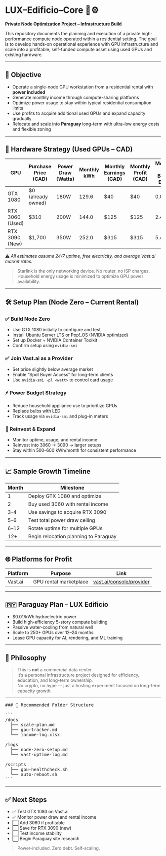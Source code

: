 # LUX–Edificio–Core 🏢⚙️

**Private Node Optimization Project – Infrastructure Build**

This repository documents the planning and execution of a private high-performance compute node operated within a residential setting. The goal is to develop hands-on operational experience with GPU infrastructure and scale into a profitable, self-funded compute asset using used GPUs and existing hardware.

---

## 🎯 Objective

- Operate a single-node GPU workstation from a residential rental with **power included**
- Generate monthly income through compute-sharing platforms
- Optimize power usage to stay within typical residential consumption limits
- Use profits to acquire additional used GPUs and expand capacity gradually
- Relocate and scale into **Paraguay** long-term with ultra-low energy costs and flexible zoning

---

## 🧰 Hardware Strategy (Used GPUs – CAD)

| GPU            | Purchase Price (CAD) | Power Draw (Watts) | Monthly kWh | Monthly Earnings (CAD) | Monthly Profit (CAD) | Months to Break Even |
|----------------|----------------------|---------------------|-------------|--------------------------|------------------------|------------------------|
| GTX 1080       | $0 (already owned)   | 180W                | 129.6       | $40                      | $40                    | 0.00                   |
| RTX 3060 (Used)| $310                 | 200W                | 144.0       | $125                     | $125                   | 2.48                   |
| RTX 3090 (New) | $1,700               | 350W                | 252.0       | $315                     | $315                   | 5.40                   |

⚠️ *All estimates assume 24/7 uptime, free electricity, and average Vast.ai market rates.*

> Starlink is the only networking device. No router, no ISP charges. Household energy usage is minimized to optimize GPU power availability.

---

## 🛠️ Setup Plan (Node Zero – Current Rental)

### ✅ Build Node Zero

- Use GTX 1080 initially to configure and test
- Install Ubuntu Server LTS or Pop!_OS (NVIDIA optimized)
- Set up Docker + NVIDIA Container Toolkit
- Confirm setup using `nvidia-smi`

### ✅ Join Vast.ai as a Provider

- Set price slightly below average market
- Enable “Spot Buyer Access” for long-term clients
- Use `nvidia-smi -pl <watt>` to control card usage

### ⚡ Power Budget Strategy

- Reduce household appliance use to prioritize GPUs
- Replace bulbs with LED
- Track usage via `nvidia-smi` and plug-in meters

### 🔁 Reinvest & Expand

- Monitor uptime, usage, and rental income
- Reinvest into 3060 → 3090 → larger setups
- Stay within 500–600 kWh/month for consistent performance

---

## 📈 Sample Growth Timeline

| Month | Milestone                            |
|--------|--------------------------------------|
| 1      | Deploy GTX 1080 and optimize         |
| 2      | Buy used 3060 with rental income     |
| 3–4    | Use savings to acquire RTX 3090      |
| 5–6    | Test total power draw ceiling        |
| 6–12   | Rotate uptime for multiple GPUs      |
| 12+    | Begin relocation planning to Paraguay|

---

## 🌐 Platforms for Profit

| Platform | Purpose               | Link                                      |
|----------|------------------------|-------------------------------------------|
| Vast.ai  | GPU rental marketplace | [vast.ai/console/provider](https://vast.ai/console/provider/) |

---

## 🇵🇾 Paraguay Plan – LUX Edificio

- $0.01/kWh hydroelectric power
- Build high-efficiency 5-story compute building
- Passive water-cooling from natural well
- Scale to 250+ GPUs over 12–24 months
- Lease GPU capacity for AI, rendering, and ML training

---

## 🧠 Philosophy

> This is **not** a commercial data center.  
> It’s a personal infrastructure project designed for efficiency, education, and long-term ownership.  
> No crypto, no hype — just a hosting experiment focused on long-term capacity growth.

---

<pre>
### 📂 Recommended Folder Structure

```
/docs
  ├── scale-plan.md
  ├── gpu-tracker.md
  └── income-log.xlsx

/logs
  ├── node-zero-setup.md
  └── vast-uptime-log.md

/scripts
  ├── gpu-healthcheck.sh
  └── auto-reboot.sh
```
</pre>

---

## ✅ Next Steps

- ✅ Test GTX 1080 on Vast.ai  
- ✅ Monitor power draw and rental income  
- ⬜ Add 3060 if profitable  
- ⬜ Save for RTX 3090 (new)  
- ⬜ Test income stability  
- ⬜ Begin Paraguay site research  

> Power-included. Zero debt. Self-scaling.

